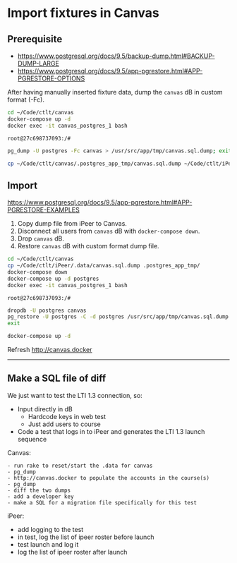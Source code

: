 # Import fixtures in Canvas

## Prerequisite

- <https://www.postgresql.org/docs/9.5/backup-dump.html#BACKUP-DUMP-LARGE>
- <https://www.postgresql.org/docs/9.5/app-pgrestore.html#APP-PGRESTORE-OPTIONS>

After having manually inserted fixture data,
dump the `canvas` dB in custom format (-Fc).

```bash
cd ~/Code/ctlt/canvas
docker-compose up -d
docker exec -it canvas_postgres_1 bash
```

`root@27c698737093:/#`

```bash
pg_dump -U postgres -Fc canvas > /usr/src/app/tmp/canvas.sql.dump; exit
```

```bash
cp ~/Code/ctlt/canvas/.postgres_app_tmp/canvas.sql.dump ~/Code/ctlt/iPeer/.data/
```

## Import

<https://www.postgresql.org/docs/9.5/app-pgrestore.html#APP-PGRESTORE-EXAMPLES>

1. Copy dump file from iPeer to Canvas.
2. Disconnect all users from `canvas` dB with `docker-compose down`.
3. Drop `canvas` dB.
4. Restore `canvas` dB with custom format dump file.

```bash
cd ~/Code/ctlt/canvas
cp ~/Code/ctlt/iPeer/.data/canvas.sql.dump .postgres_app_tmp/
docker-compose down
docker-compose up -d postgres
docker exec -it canvas_postgres_1 bash
```

`root@27c698737093:/#`

```bash
dropdb -U postgres canvas
pg_restore -U postgres -C -d postgres /usr/src/app/tmp/canvas.sql.dump
exit
```

```bash
docker-compose up -d
```

Refresh <http://canvas.docker>

---

## Make a SQL file of diff

We just want to test the LTI 1.3 connection, so:

- Input directly in dB
    - Hardcode keys in web test
    - Just add users to course
- Code a test that logs in to iPeer and generates the LTI 1.3 launch sequence

Canvas:

    - run rake to reset/start the .data for canvas
    - pg_dump
    - http://canvas.docker to populate the accounts in the course(s)
    - pg_dump
    - diff the two dumps
    - add a developer key
    - make a SQL for a migration file specifically for this test

iPeer:

- add logging to the test
- in test, log the list of ipeer roster before launch
- test launch and log it
- log the list of ipeer roster after launch

